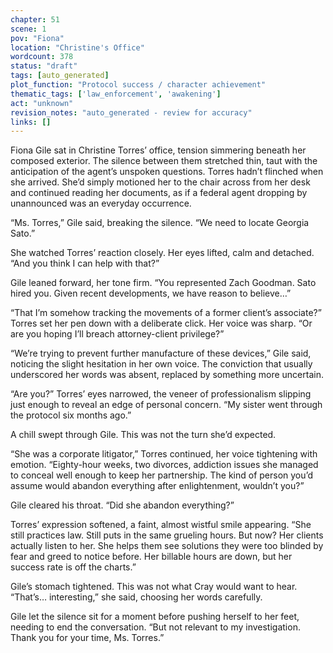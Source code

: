 ```yaml
---
chapter: 51
scene: 1
pov: "Fiona"
location: "Christine's Office"
wordcount: 378
status: "draft"
tags: [auto_generated]
plot_function: "Protocol success / character achievement"
thematic_tags: ['law_enforcement', 'awakening']
act: "unknown"
revision_notes: "auto_generated - review for accuracy"
links: []
---
```


Fiona Gile sat in Christine Torres’ office, tension simmering beneath her composed exterior. The silence between them stretched thin, taut with the anticipation of the agent’s unspoken questions. Torres hadn’t flinched when she arrived. She’d simply motioned her to the chair across from her desk and continued reading her documents, as if a federal agent dropping by unannounced was an everyday occurrence. 

“Ms. Torres,” Gile said, breaking the silence. “We need to locate Georgia Sato.” 

She watched Torres’ reaction closely. Her eyes lifted, calm and detached. “And you think I can help with that?” 

Gile leaned forward, her tone firm. “You represented Zach Goodman. Sato hired you. Given recent developments, we have reason to believe…” 

“That I’m somehow tracking the movements of a former client’s associate?” Torres set her pen down with a deliberate click. Her voice was sharp. “Or are you hoping I’ll breach attorney-client privilege?” 

“We’re trying to prevent further manufacture of these devices,” Gile said, noticing the slight hesitation in her own voice. The conviction that usually underscored her words was absent, replaced by something more uncertain. 

“Are you?” Torres’ eyes narrowed, the veneer of professionalism slipping just enough to reveal an edge of personal concern. “My sister went through the protocol six months ago.” 

A chill swept through Gile. This was not the turn she’d expected. 

“She was a corporate litigator,” Torres continued, her voice tightening with emotion. “Eighty-hour weeks, two divorces, addiction issues she managed to conceal well enough to keep her partnership. The kind of person you’d assume would abandon everything after enlightenment, wouldn’t you?” 

Gile cleared his throat. “Did she abandon everything?” 

Torres’ expression softened, a faint, almost wistful smile appearing. “She still practices law. Still puts in the same grueling hours. But now? Her clients actually listen to her. She helps them see solutions they were too blinded by fear and greed to notice before. Her billable hours are down, but her success rate is off the charts.” 

Gile’s stomach tightened. This was not what Cray would want to hear. “That’s… interesting,” she said, choosing her words carefully. 

Gile let the silence sit for a moment before pushing herself to her feet, needing to end the conversation. “But not relevant to my investigation. Thank you for your time, Ms. Torres.”
